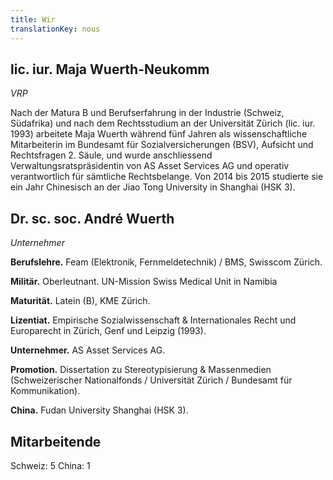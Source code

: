 ```yaml
---
title: Wir
translationKey: nous
---
```


## lic. iur. Maja Wuerth-Neukomm

*VRP*

Nach der Matura B und Berufserfahrung in der Industrie (Schweiz, Südafrika) und nach dem Rechtsstudium an der Universität Zürich (lic. iur. 1993) arbeitete Maja Wuerth während fünf Jahren als wissenschaftliche Mitarbeiterin im Bundesamt für Sozialversicherungen (BSV), Aufsicht und Rechtsfragen 2. Säule, und wurde anschliessend Verwaltungsratspräsidentin von AS Asset Services AG und operativ verantwortlich für sämtliche Rechtsbelange. Von 2014 bis 2015 studierte sie ein Jahr Chinesisch an der Jiao Tong University in Shanghai (HSK 3).


## Dr. sc. soc. André Wuerth

*Unternehmer*

**Berufslehre.** Feam (Elektronik, Fernmeldetechnik) / BMS, Swisscom Zürich.

**Militär.** Oberleutnant. UN-Mission Swiss Medical Unit in Namibia

**Maturität.** Latein (B), KME Zürich. 

**Lizentiat.** Empirische Sozialwissenschaft & Internationales Recht und Europarecht in Zürich, Genf und Leipzig (1993). 

**Unternehmer.** AS Asset Services AG. 

**Promotion.** Dissertation zu Stereotypisierung & Massenmedien (Schweizerischer Nationalfonds / Universität Zürich / Bundesamt für Kommunikation). 

**China.** Fudan University Shanghai (HSK 3). 

## Mitarbeitende

Schweiz: 5
China: 1